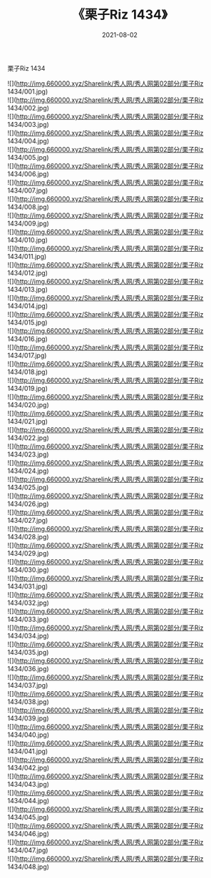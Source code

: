 ﻿---
layout: post
title:  《栗子Riz 1434》
date:   2021-08-02
img: http://img.660000.xyz/Sharelink/秀人网/秀人网第02部分/栗子Riz 1434/000.jpg
categories: [美女, 清纯, 唯美]
---

栗子Riz 1434

  ![](http://img.660000.xyz/Sharelink/秀人网/秀人网第02部分/栗子Riz 1434/001.jpg) <br> ![](http://img.660000.xyz/Sharelink/秀人网/秀人网第02部分/栗子Riz 1434/002.jpg) <br> ![](http://img.660000.xyz/Sharelink/秀人网/秀人网第02部分/栗子Riz 1434/003.jpg) <br> ![](http://img.660000.xyz/Sharelink/秀人网/秀人网第02部分/栗子Riz 1434/004.jpg) <br> ![](http://img.660000.xyz/Sharelink/秀人网/秀人网第02部分/栗子Riz 1434/005.jpg) <br> ![](http://img.660000.xyz/Sharelink/秀人网/秀人网第02部分/栗子Riz 1434/006.jpg) <br> ![](http://img.660000.xyz/Sharelink/秀人网/秀人网第02部分/栗子Riz 1434/007.jpg) <br> ![](http://img.660000.xyz/Sharelink/秀人网/秀人网第02部分/栗子Riz 1434/008.jpg) <br> ![](http://img.660000.xyz/Sharelink/秀人网/秀人网第02部分/栗子Riz 1434/009.jpg) <br> ![](http://img.660000.xyz/Sharelink/秀人网/秀人网第02部分/栗子Riz 1434/010.jpg) <br> ![](http://img.660000.xyz/Sharelink/秀人网/秀人网第02部分/栗子Riz 1434/011.jpg) <br> ![](http://img.660000.xyz/Sharelink/秀人网/秀人网第02部分/栗子Riz 1434/012.jpg) <br> ![](http://img.660000.xyz/Sharelink/秀人网/秀人网第02部分/栗子Riz 1434/013.jpg) <br> ![](http://img.660000.xyz/Sharelink/秀人网/秀人网第02部分/栗子Riz 1434/014.jpg) <br> ![](http://img.660000.xyz/Sharelink/秀人网/秀人网第02部分/栗子Riz 1434/015.jpg) <br> ![](http://img.660000.xyz/Sharelink/秀人网/秀人网第02部分/栗子Riz 1434/016.jpg) <br> ![](http://img.660000.xyz/Sharelink/秀人网/秀人网第02部分/栗子Riz 1434/017.jpg) <br> ![](http://img.660000.xyz/Sharelink/秀人网/秀人网第02部分/栗子Riz 1434/018.jpg) <br> ![](http://img.660000.xyz/Sharelink/秀人网/秀人网第02部分/栗子Riz 1434/019.jpg) <br> ![](http://img.660000.xyz/Sharelink/秀人网/秀人网第02部分/栗子Riz 1434/020.jpg) <br> ![](http://img.660000.xyz/Sharelink/秀人网/秀人网第02部分/栗子Riz 1434/021.jpg) <br> ![](http://img.660000.xyz/Sharelink/秀人网/秀人网第02部分/栗子Riz 1434/022.jpg) <br> ![](http://img.660000.xyz/Sharelink/秀人网/秀人网第02部分/栗子Riz 1434/023.jpg) <br> ![](http://img.660000.xyz/Sharelink/秀人网/秀人网第02部分/栗子Riz 1434/024.jpg) <br> ![](http://img.660000.xyz/Sharelink/秀人网/秀人网第02部分/栗子Riz 1434/025.jpg) <br> ![](http://img.660000.xyz/Sharelink/秀人网/秀人网第02部分/栗子Riz 1434/026.jpg) <br> ![](http://img.660000.xyz/Sharelink/秀人网/秀人网第02部分/栗子Riz 1434/027.jpg) <br> ![](http://img.660000.xyz/Sharelink/秀人网/秀人网第02部分/栗子Riz 1434/028.jpg) <br> ![](http://img.660000.xyz/Sharelink/秀人网/秀人网第02部分/栗子Riz 1434/029.jpg) <br> ![](http://img.660000.xyz/Sharelink/秀人网/秀人网第02部分/栗子Riz 1434/030.jpg) <br> ![](http://img.660000.xyz/Sharelink/秀人网/秀人网第02部分/栗子Riz 1434/031.jpg) <br> ![](http://img.660000.xyz/Sharelink/秀人网/秀人网第02部分/栗子Riz 1434/032.jpg) <br> ![](http://img.660000.xyz/Sharelink/秀人网/秀人网第02部分/栗子Riz 1434/033.jpg) <br> ![](http://img.660000.xyz/Sharelink/秀人网/秀人网第02部分/栗子Riz 1434/034.jpg) <br> ![](http://img.660000.xyz/Sharelink/秀人网/秀人网第02部分/栗子Riz 1434/035.jpg) <br> ![](http://img.660000.xyz/Sharelink/秀人网/秀人网第02部分/栗子Riz 1434/036.jpg) <br> ![](http://img.660000.xyz/Sharelink/秀人网/秀人网第02部分/栗子Riz 1434/037.jpg) <br> ![](http://img.660000.xyz/Sharelink/秀人网/秀人网第02部分/栗子Riz 1434/038.jpg) <br> ![](http://img.660000.xyz/Sharelink/秀人网/秀人网第02部分/栗子Riz 1434/039.jpg) <br> ![](http://img.660000.xyz/Sharelink/秀人网/秀人网第02部分/栗子Riz 1434/040.jpg) <br> ![](http://img.660000.xyz/Sharelink/秀人网/秀人网第02部分/栗子Riz 1434/041.jpg) <br> ![](http://img.660000.xyz/Sharelink/秀人网/秀人网第02部分/栗子Riz 1434/042.jpg) <br> ![](http://img.660000.xyz/Sharelink/秀人网/秀人网第02部分/栗子Riz 1434/043.jpg) <br> ![](http://img.660000.xyz/Sharelink/秀人网/秀人网第02部分/栗子Riz 1434/044.jpg) <br> ![](http://img.660000.xyz/Sharelink/秀人网/秀人网第02部分/栗子Riz 1434/045.jpg) <br> ![](http://img.660000.xyz/Sharelink/秀人网/秀人网第02部分/栗子Riz 1434/046.jpg) <br> ![](http://img.660000.xyz/Sharelink/秀人网/秀人网第02部分/栗子Riz 1434/047.jpg) <br> ![](http://img.660000.xyz/Sharelink/秀人网/秀人网第02部分/栗子Riz 1434/048.jpg) <br>